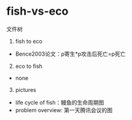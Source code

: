 # fish-vs-eco

文件树
1. fish to eco
* Bence2003论文：p寄生*p攻击后死亡=p死亡


2. eco to fish
* none

3. pictures
* life cycle of fish：鳗鱼的生命周期图
* problem overview: 第一天腾讯会议的图
